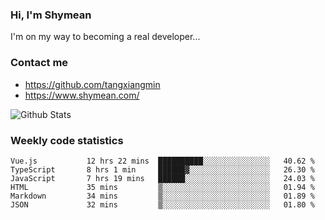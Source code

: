 ### Hi, I'm Shymean

I'm on my way to becoming a real developer...

### Contact me

- <https://github.com/tangxiangmin>
- <https://www.shymean.com/>

![Github Stats](https://github-readme-stats.vercel.app/api?username=tangxiangmin&show_icons=true&theme=dark)


###  Weekly code statistics

<!--START_SECTION:waka-->

```text
Vue.js           12 hrs 22 mins  ██████████░░░░░░░░░░░░░░░   40.62 %
TypeScript       8 hrs 1 min     ██████▓░░░░░░░░░░░░░░░░░░   26.30 %
JavaScript       7 hrs 19 mins   ██████░░░░░░░░░░░░░░░░░░░   24.03 %
HTML             35 mins         ▒░░░░░░░░░░░░░░░░░░░░░░░░   01.94 %
Markdown         34 mins         ▒░░░░░░░░░░░░░░░░░░░░░░░░   01.89 %
JSON             32 mins         ▒░░░░░░░░░░░░░░░░░░░░░░░░   01.80 %
```

<!--END_SECTION:waka-->